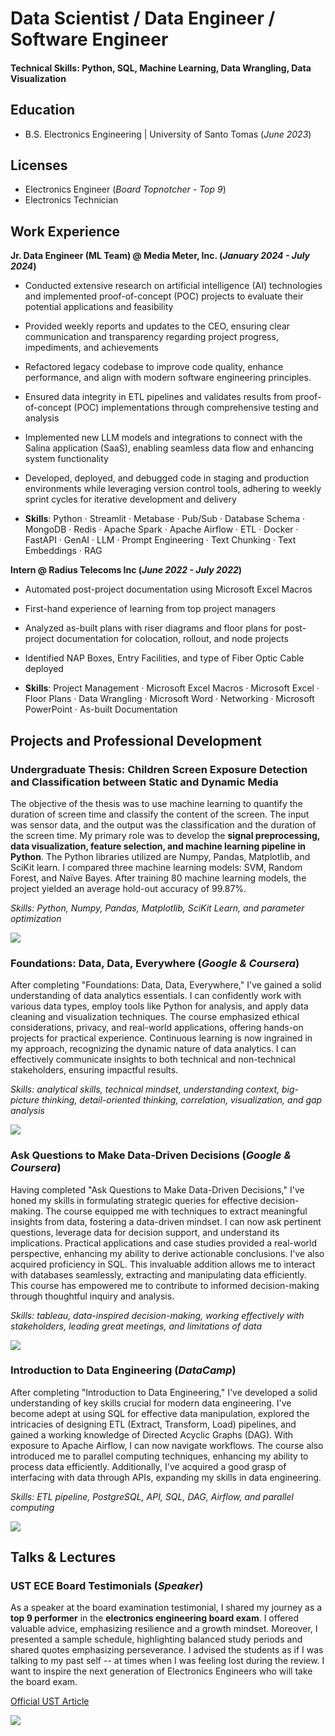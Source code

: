 # Data Scientist / Data Engineer / Software Engineer

#### Technical Skills: Python, SQL, Machine Learning, Data Wrangling, Data Visualization

## Education
- B.S. Electronics Engineering | University of Santo Tomas (_June 2023_)

## Licenses
- Electronics Engineer (_Board Topnotcher - Top 9_)
- Electronics Technician

## Work Experience
**Jr. Data Engineer (ML Team) @ Media Meter, Inc. (_January 2024 - July 2024_)**
- Conducted extensive research on artificial intelligence (AI) technologies and implemented proof-of-concept (POC) projects to evaluate their potential applications and feasibility
- Provided weekly reports and updates to the CEO, ensuring clear communication and transparency regarding project progress, impediments, and achievements
- Refactored legacy codebase to improve code quality, enhance performance, and align with modern software engineering principles.
- Ensured data integrity in ETL pipelines and validates results from proof-of-concept (POC) implementations through comprehensive testing and analysis
- Implemented new LLM models and integrations to connect with the Salina application (SaaS), enabling seamless data flow and enhancing system functionality
- Developed, deployed, and debugged code in staging and production environments while leveraging version control tools, adhering to weekly sprint cycles for iterative development and delivery

- **Skills**: Python · Streamlit · Metabase · Pub/Sub · Database Schema · MongoDB · Redis · Apache Spark · Apache Airflow · ETL · Docker · FastAPI · GenAI · LLM · Prompt Engineering · Text Chunking · Text Embeddings · RAG 

**Intern @ Radius Telecoms Inc (_June 2022 - July 2022_)**
- Automated post-project documentation using Microsoft Excel Macros 
- First-hand experience of learning from top project managers
- Analyzed as-built plans with riser diagrams and floor plans for post-project documentation for colocation, rollout, and node projects
- Identified NAP Boxes, Entry Facilities, and type of Fiber Optic Cable deployed

- **Skills**: Project Management · Microsoft Excel Macros · Microsoft Excel · Floor Plans · Data Wrangling · Microsoft Word · Networking · Microsoft PowerPoint · As-built Documentation

## Projects and Professional Development
### Undergraduate Thesis: Children Screen Exposure Detection and Classification between Static and Dynamic Media


The objective of the thesis was to use machine learning to quantify the duration of screen time and classify the content of the screen. The input was sensor data, and the output was the classification and the duration of the screen time. My primary role was to develop the **signal preprocessing, data visualization, feature selection, and machine learning pipeline in Python**. The Python libraries utilized are Numpy, Pandas, Matplotlib, and SciKit learn. I compared three machine learning models: SVM, Random Forest, and Naïve Bayes. After training 80 machine learning models, the project yielded an average hold-out accuracy of 99.87%.

_Skills: Python, Numpy, Pandas, Matplotlib, SciKit Learn, and parameter optimization_

![](/assets/Thesis.png)


### Foundations: Data, Data, Everywhere (_Google & Coursera_)


After completing "Foundations: Data, Data, Everywhere," I've gained a solid understanding of data analytics essentials. I can confidently work with various data types, employ tools like Python for analysis, and apply data cleaning and visualization techniques. The course emphasized ethical considerations, privacy, and real-world applications, offering hands-on projects for practical experience. Continuous learning is now ingrained in my approach, recognizing the dynamic nature of data analytics. I can effectively communicate insights to both technical and non-technical stakeholders, ensuring impactful results.

_Skills: analytical skills, technical mindset, understanding context, big-picture thinking, detail-oriented thinking, correlation, visualization, and gap analysis_


![](/assets/G2.png)

### Ask Questions to Make Data-Driven Decisions (_Google & Coursera_)

Having completed "Ask Questions to Make Data-Driven Decisions," I've honed my skills in formulating strategic queries for effective decision-making. The course equipped me with techniques to extract meaningful insights from data, fostering a data-driven mindset. I can now ask pertinent questions, leverage data for decision support, and understand its implications. Practical applications and case studies provided a real-world perspective, enhancing my ability to derive actionable conclusions. I've also acquired proficiency in SQL. This invaluable addition allows me to interact with databases seamlessly, extracting and manipulating data efficiently. This course has empowered me to contribute to informed decision-making through thoughtful inquiry and analysis.

_Skills: tableau, data-inspired decision-making, working effectively with stakeholders, leading great meetings, and limitations of data_


![](/assets/G1.png)

### Introduction to Data Engineering (_DataCamp_)


After completing "Introduction to Data Engineering," I've developed a solid understanding of key skills crucial for modern data engineering. I've become adept at using SQL for effective data manipulation, explored the intricacies of designing ETL (Extract, Transform, Load) pipelines, and gained a working knowledge of Directed Acyclic Graphs (DAG). With exposure to Apache Airflow, I can now navigate workflows. The course also introduced me to parallel computing techniques, enhancing my ability to process data efficiently. Additionally, I've acquired a good grasp of interfacing with data through APIs, expanding my skills in data engineering.

_Skills: ETL pipeline, PostgreSQL, API, SQL, DAG, Airflow, and parallel computing_


![](/assets/DataCamp.png)

## Talks & Lectures
### UST ECE Board Testimonials (_Speaker_)

As a speaker at the board examination testimonial, I shared my journey as a **top 9 performer** in the **electronics engineering board exam**. I offered valuable advice, emphasizing resilience and a growth mindset. Moreover, I presented a sample schedule, highlighting balanced study periods and shared quotes emphasizing perseverance. I advised the students as if I was talking to my past self -- at times when I was feeling lost during the review. I want to inspire the next generation of Electronics Engineers who will take the board exam.


[Official UST Article](https://varsitarian.net/news/20231027/thomasians-snag-spots-in-october-2023-electronics-boards)



![](/assets/Talk.jpeg)


